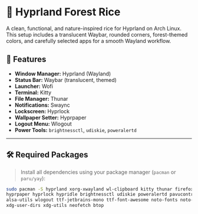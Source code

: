 # 🌿 Hyprland Forest Rice

A clean, functional, and nature-inspired rice for Hyprland on Arch Linux.  
This setup includes a translucent Waybar, rounded corners, forest-themed colors, and carefully selected apps for a smooth Wayland workflow.
## 🧰 Features

- **Window Manager:** Hyprland (Wayland)
- **Status Bar:** Waybar (translucent, themed)
- **Launcher:** Wofi
- **Terminal:** Kitty
- **File Manager:** Thunar
- **Notifications:** Swaync
- **Lockscreen:** Hyprlock
- **Wallpaper Setter:** Hyprpaper
- **Logout Menu:** Wlogout
- **Power Tools:** `brightnessctl`, `udiskie`, `poweralertd`

---

## 🛠️ Required Packages

> Install all dependencies using your package manager (`pacman` or `paru/yay`):

```bash
sudo pacman -S hyprland xorg-xwayland wl-clipboard kitty thunar firefox waybar wofi swaync \
hyprpaper hyprlock hypridle brightnessctl udiskie poweralertd pavucontrol pipewire wireplumber \
alsa-utils wlogout ttf-jetbrains-mono ttf-font-awesome noto-fonts noto-fonts-emoji \
xdg-user-dirs xdg-utils neofetch btop
